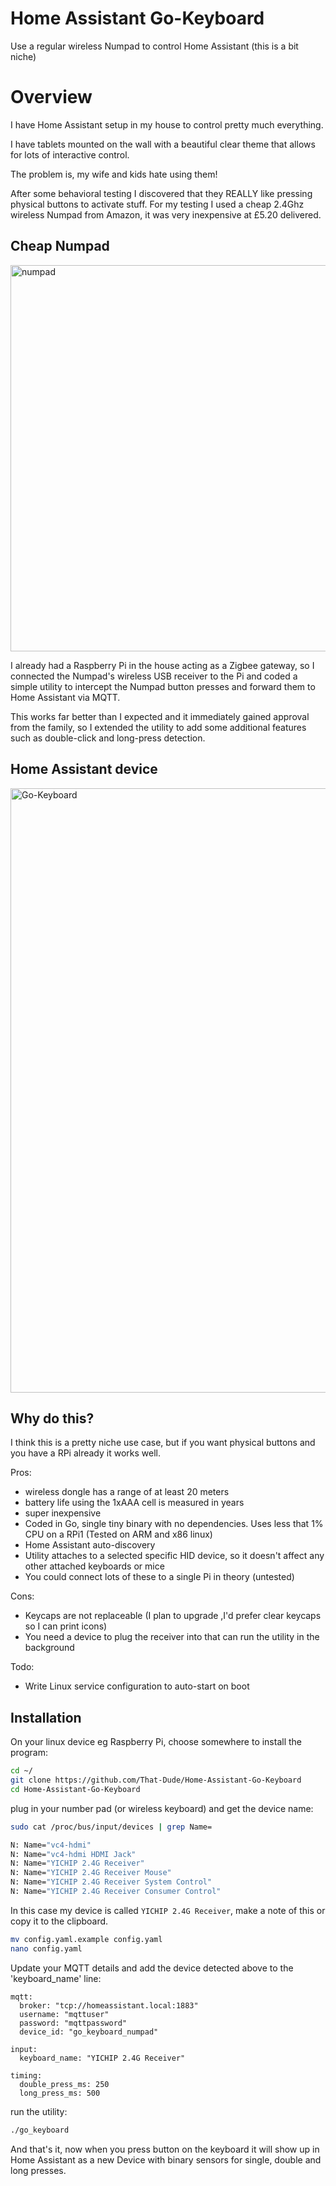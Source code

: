 # Home Assistant Go-Keyboard
Use a regular wireless Numpad to control Home Assistant (this is a bit niche)

# Overview

I have Home Assistant setup in my house to control pretty much everything.

I have tablets mounted on the wall with a beautiful clear theme that allows for lots of interactive control.

The problem is, my wife and kids hate using them!

After some behavioral testing I discovered that they REALLY like pressing physical buttons to activate stuff. For my testing I used a cheap 2.4Ghz wireless Numpad from Amazon, it was very inexpensive at £5.20 delivered.

## Cheap Numpad
<img width="612" height="618" alt="numpad" src="https://github.com/user-attachments/assets/2792109d-edd0-4e15-b272-3e7aa8c44d1d" />

I already had a Raspberry Pi in the house acting as a Zigbee gateway, so I connected the Numpad's wireless USB receiver to the Pi and coded a simple utility to intercept the Numpad button presses and forward them to Home Assistant via MQTT.

This works far better than I expected and it immediately gained approval from the family, so I extended the utility to add some additional features such as double-click and long-press detection.

## Home Assistant device
<img width="890" height="967" alt="Go-Keyboard" src="https://github.com/user-attachments/assets/e5df129e-48aa-4374-9d35-46b01bfa8640" />

## Why do this?
I think this is a pretty niche use case, but if you want physical buttons and you have a RPi already it works well.

Pros:
- wireless dongle has a range of at least 20 meters
- battery life using the 1xAAA cell is measured in years
- super inexpensive
- Coded in Go, single tiny binary with no dependencies. Uses less that 1% CPU on a RPi1 (Tested on ARM and x86 linux)
- Home Assistant auto-discovery
- Utility attaches to a selected specific HID device, so it doesn't affect any other attached keyboards or mice
- You could connect lots of these to a single Pi in theory (untested)

Cons:
- Keycaps are not replaceable (I plan to upgrade ,I'd prefer clear keycaps so I can print icons)
- You need a device to plug the receiver into that can run the utility in the background

Todo:
- Write Linux service configuration to auto-start on boot

## Installation

On your linux device eg Raspberry Pi, choose somewhere to install the program:

```bash
cd ~/
git clone https://github.com/That-Dude/Home-Assistant-Go-Keyboard
cd Home-Assistant-Go-Keyboard
```
plug in your number pad (or wireless keyboard) and get the device name:
```bash
sudo cat /proc/bus/input/devices | grep Name=

N: Name="vc4-hdmi"
N: Name="vc4-hdmi HDMI Jack"
N: Name="YICHIP 2.4G Receiver"
N: Name="YICHIP 2.4G Receiver Mouse"
N: Name="YICHIP 2.4G Receiver System Control"
N: Name="YICHIP 2.4G Receiver Consumer Control"
```
In this case my device is called `YICHIP 2.4G Receiver`, make a note of this or copy it to the clipboard.

```bash
mv config.yaml.example config.yaml
nano config.yaml
```

Update your MQTT details and add the device detected above to the 'keyboard_name' line:

```
mqtt:
  broker: "tcp://homeassistant.local:1883"
  username: "mqttuser"
  password: "mqttpassword"
  device_id: "go_keyboard_numpad"

input:
  keyboard_name: "YICHIP 2.4G Receiver"

timing:
  double_press_ms: 250
  long_press_ms: 500
```
run the utility:
```bash
./go_keyboard
```

And that's it, now when you press button on the keyboard it will show up in Home Assistant as a new Device with binary sensors for single, double and long presses.
